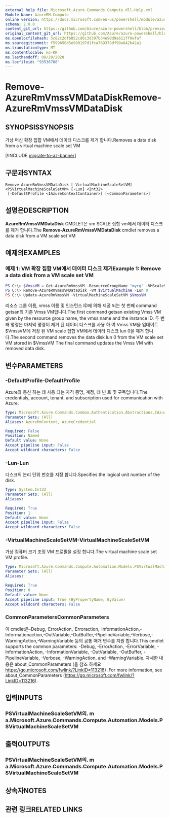 ```yaml
---
external help file: Microsoft.Azure.Commands.Compute.dll-Help.xml
Module Name: AzureRM.Compute
online version: https://docs.microsoft.com/en-us/powershell/module/azurerm.compute/remove-azurermvmssvmdatadisk
schema: 2.0.0
content_git_url: https://github.com/Azure/azure-powershell/blob/preview/src/ResourceManager/Compute/Commands.Compute/help/Remove-AzureRmVmssVMDataDisk.md
original_content_git_url: https://github.com/Azure/azure-powershell/blob/preview/src/ResourceManager/Compute/Commands.Compute/help/Remove-AzureRmVmssVMDataDisk.md
ms.openlocfilehash: 5c82c2dfb852cd6c3d397b34e90d9a611ff0efaf
ms.sourcegitcommit: f599b50d5e980197d1fca769378df90a842b42a1
ms.translationtype: MT
ms.contentlocale: ko-KR
ms.lasthandoff: 08/20/2020
ms.locfileid: "93536708"
---
```

# <span data-ttu-id="a8219-101">Remove-AzureRmVmssVMDataDisk</span><span class="sxs-lookup"><span data-stu-id="a8219-101">Remove-AzureRmVmssVMDataDisk</span></span>

## <span data-ttu-id="a8219-102">SYNOPSIS</span><span class="sxs-lookup"><span data-stu-id="a8219-102">SYNOPSIS</span></span>
<span data-ttu-id="a8219-103">가상 머신 확장 집합 VM에서 데이터 디스크를 제거 합니다.</span><span class="sxs-lookup"><span data-stu-id="a8219-103">Removes a data disk from a virtual machine scale set VM</span></span>

[!INCLUDE [migrate-to-az-banner](../../includes/migrate-to-az-banner.md)]

## <span data-ttu-id="a8219-104">구문과</span><span class="sxs-lookup"><span data-stu-id="a8219-104">SYNTAX</span></span>

```
Remove-AzureRmVmssVMDataDisk [-VirtualMachineScaleSetVM] <PSVirtualMachineScaleSetVM> [-Lun] <Int32>
 [-DefaultProfile <IAzureContextContainer>] [<CommonParameters>]
```

## <span data-ttu-id="a8219-105">설명은</span><span class="sxs-lookup"><span data-stu-id="a8219-105">DESCRIPTION</span></span>
<span data-ttu-id="a8219-106">**AzureRmVmssVMDataDisk** CMDLET은 vm SCALE 집합 vm에서 데이터 디스크를 제거 합니다.</span><span class="sxs-lookup"><span data-stu-id="a8219-106">The **Remove-AzureRmVmssVMDataDisk** cmdlet removes a data disk from a VM scale set VM</span></span>

## <span data-ttu-id="a8219-107">예제의</span><span class="sxs-lookup"><span data-stu-id="a8219-107">EXAMPLES</span></span>

### <span data-ttu-id="a8219-108">예제 1: VM 확장 집합 VM에서 데이터 디스크 제거</span><span class="sxs-lookup"><span data-stu-id="a8219-108">Example 1: Remove a data disk from a VM scale set VM</span></span>
```powershell
PS C:\> $VmssVM = Get-AzureRmVmssVM -ResourceGroupName "myrg" -VMScaleSetName "myvmss" -InstanceId 0 
PS C:\> Remove-AzureRmVmssVMDataDisk -VM $VirtualMachine -Lun 0
PS C:\> Update-AzureRmVmssVM -VirtualMachineScaleSetVM $VmssVM
```

<span data-ttu-id="a8219-109">리소스 그룹 이름, vmss 이름 및 인스턴스 ID에 의해 제공 되는 첫 번째 command getsan의 기존 Vmss VM입니다.</span><span class="sxs-lookup"><span data-stu-id="a8219-109">The first command getsan existing Vmss VM given by the resource group name, the vmss name and the instance ID.</span></span>
<span data-ttu-id="a8219-110">두 번째 명령은 마지막 명령이 제거 된 데이터 디스크를 사용 하 여 Vmss VM을 업데이트 $VmssVM에 저장 된 VM scale 집합 VM에서 데이터 디스크 lun 0을 제거 합니다.</span><span class="sxs-lookup"><span data-stu-id="a8219-110">The second command removes the data disk lun 0 from the VM scale set VM stored in $VmssVM The final command updates the Vmss VM with removed data disk.</span></span>

## <span data-ttu-id="a8219-111">변수</span><span class="sxs-lookup"><span data-stu-id="a8219-111">PARAMETERS</span></span>

### <span data-ttu-id="a8219-112">-DefaultProfile</span><span class="sxs-lookup"><span data-stu-id="a8219-112">-DefaultProfile</span></span>
<span data-ttu-id="a8219-113">Azure와 통신 하는 데 사용 되는 자격 증명, 계정, 테 넌 트 및 구독입니다.</span><span class="sxs-lookup"><span data-stu-id="a8219-113">The credentials, account, tenant, and subscription used for communication with Azure.</span></span>

```yaml
Type: Microsoft.Azure.Commands.Common.Authentication.Abstractions.IAzureContextContainer
Parameter Sets: (All)
Aliases: AzureRmContext, AzureCredential

Required: False
Position: Named
Default value: None
Accept pipeline input: False
Accept wildcard characters: False
```

### <span data-ttu-id="a8219-114">-Lun</span><span class="sxs-lookup"><span data-stu-id="a8219-114">-Lun</span></span>
<span data-ttu-id="a8219-115">디스크의 논리 단위 번호를 지정 합니다.</span><span class="sxs-lookup"><span data-stu-id="a8219-115">Specifies the logical unit number of the disk.</span></span>

```yaml
Type: System.Int32
Parameter Sets: (All)
Aliases:

Required: True
Position: 1
Default value: None
Accept pipeline input: False
Accept wildcard characters: False
```

### <span data-ttu-id="a8219-116">-VirtualMachineScaleSetVM</span><span class="sxs-lookup"><span data-stu-id="a8219-116">-VirtualMachineScaleSetVM</span></span>
<span data-ttu-id="a8219-117">가상 컴퓨터 크기 조정 VM 프로필을 설정 합니다.</span><span class="sxs-lookup"><span data-stu-id="a8219-117">The virtual machine scale set VM profile.</span></span>

```yaml
Type: Microsoft.Azure.Commands.Compute.Automation.Models.PSVirtualMachineScaleSetVM
Parameter Sets: (All)
Aliases:

Required: True
Position: 0
Default value: None
Accept pipeline input: True (ByPropertyName, ByValue)
Accept wildcard characters: False
```

### <span data-ttu-id="a8219-118">CommonParameters</span><span class="sxs-lookup"><span data-stu-id="a8219-118">CommonParameters</span></span>
<span data-ttu-id="a8219-119">이 cmdlet은-Debug,-ErrorAction,-Erroraction,-InformationAction,-Informationaction,-OutVariable,-OutBuffer,-PipelineVariable,-Verbose,-WarningAction,-WarningVariable 등의 공통 매개 변수를 지원 합니다.</span><span class="sxs-lookup"><span data-stu-id="a8219-119">This cmdlet supports the common parameters: -Debug, -ErrorAction, -ErrorVariable, -InformationAction, -InformationVariable, -OutVariable, -OutBuffer, -PipelineVariable, -Verbose, -WarningAction, and -WarningVariable.</span></span> <span data-ttu-id="a8219-120">자세한 내용은 about_CommonParameters (을 참조 하세요 https://go.microsoft.com/fwlink/?LinkID=113216) .</span><span class="sxs-lookup"><span data-stu-id="a8219-120">For more information, see about_CommonParameters (https://go.microsoft.com/fwlink/?LinkID=113216).</span></span>

## <span data-ttu-id="a8219-121">입력</span><span class="sxs-lookup"><span data-stu-id="a8219-121">INPUTS</span></span>

### <span data-ttu-id="a8219-122">PSVirtualMachineScaleSetVM의. m a.</span><span class="sxs-lookup"><span data-stu-id="a8219-122">Microsoft.Azure.Commands.Compute.Automation.Models.PSVirtualMachineScaleSetVM</span></span>

## <span data-ttu-id="a8219-123">출력</span><span class="sxs-lookup"><span data-stu-id="a8219-123">OUTPUTS</span></span>

### <span data-ttu-id="a8219-124">PSVirtualMachineScaleSetVM의. m a.</span><span class="sxs-lookup"><span data-stu-id="a8219-124">Microsoft.Azure.Commands.Compute.Automation.Models.PSVirtualMachineScaleSetVM</span></span>

## <span data-ttu-id="a8219-125">상속자</span><span class="sxs-lookup"><span data-stu-id="a8219-125">NOTES</span></span>

## <span data-ttu-id="a8219-126">관련 링크</span><span class="sxs-lookup"><span data-stu-id="a8219-126">RELATED LINKS</span></span>
